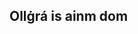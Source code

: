 ## Ollġrá is ainm dom
<meta name="google-site-verification" content="16RDSyzFkd7zvUgKcQZA6ywV36u5slA9Mz2lpucvADQ" />
